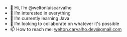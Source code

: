 - 👋 Hi, I’m @weltonluiscarvalho
- 👀 I’m interested in everything
- 🌱 I’m currently learning Java
- 💞️ I’m looking to collaborate on whatever it's possible
- 📫 How to reach me: welton.carvalho.dev@gmail.com

<!---
weltonluiscarvalho/weltonluiscarvalho is a ✨ special ✨ repository because its `README.md` (this file) appears on your GitHub profile.
You can click the Preview link to take a look at your changes.
--->
